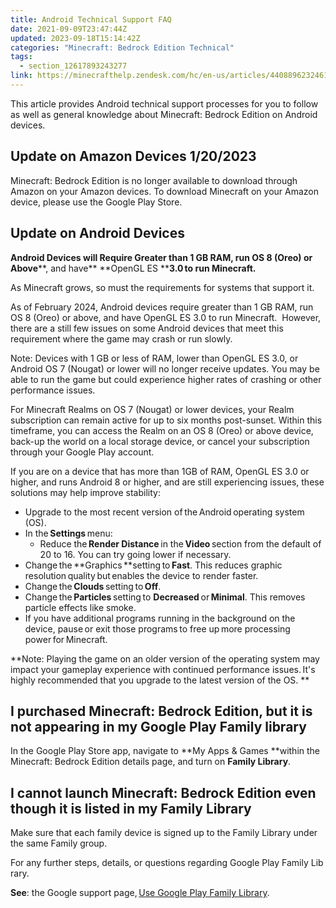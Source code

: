 ```yaml
---
title: Android Technical Support FAQ 
date: 2021-09-09T23:47:44Z
updated: 2023-09-18T15:14:42Z
categories: "Minecraft: Bedrock Edition Technical"
tags:
  - section_12617893243277
link: https://minecrafthelp.zendesk.com/hc/en-us/articles/4408896232461-Android-Technical-Support-FAQ-
---
```


This article provides Android technical support processes for you to follow as well as general knowledge about Minecraft: Bedrock Edition on Android devices.

## Update on Amazon Devices 1/20/2023

Minecraft: Bedrock Edition is no longer available to download through Amazon on your Amazon devices. To download Minecraft on your Amazon device, please use the Google Play Store.

## Update on Android Devices

**Android Devices will Require Greater than 1 GB RAM, run OS 8 (Oreo) or Above****, and have** **OpenGL ES ****3.0 to run Minecraft.**

As Minecraft grows, so must the requirements for systems that support it.

As of February 2024, Android devices require greater than 1 GB RAM, run OS 8 (Oreo) or above, and have OpenGL ES 3.0 to run Minecraft.  However, there are a still few issues on some Android devices that meet this requirement where the game may crash or run slowly.  

Note: Devices with 1 GB or less of RAM, lower than OpenGL ES 3.0, or Android OS 7 (Nougat) or lower will no longer receive updates. You may be able to run the game but could experience higher rates of crashing or other performance issues.

For Minecraft Realms on OS 7 (Nougat) or lower devices, your Realm subscription can remain active for up to six months post-sunset. Within this timeframe, you can access the Realm on an OS 8 (Oreo) or above device, back-up the world on a local storage device, or cancel your subscription through your Google Play account.

If you are on a device that has more than 1GB of RAM, OpenGL ES 3.0 or higher, and runs Android 8 or higher, and are still experiencing issues, these solutions may help improve stability:

-   Upgrade to the most recent version of the Android operating system (OS).    
-   In the **Settings** menu: 
    -   Reduce the **Render Distance** in the **Video** section from the default of 20 to 16. You can try going lower if necessary.
-   Change the **Graphics **setting to **Fast**. This reduces graphic resolution quality but enables the device to render faster.   
-   Change the **Clouds** setting to **Off**.    
-   Change the **Particles** setting to **Decreased** or **Minimal**. This removes particle effects like smoke.   
-   If you have additional programs running in the background on the device, pause or exit those programs to free up more processing power for Minecraft. 

**Note: Playing the game on an older version of the operating system may impact your gameplay experience with continued performance issues. It's highly recommended that you upgrade to the latest version of the OS. **

## I purchased Minecraft: Bedrock Edition, but it is not appearing in my Google Play Family library 

In the Google Play Store app, navigate to **My Apps & Games **within the Minecraft: Bedrock Edition details page, and turn on **Family Library**. 

## I cannot launch Minecraft: Bedrock Edition even though it is listed in my Family Library 

Make sure that each family device is signed up to the Family Library under the same Family group. 

For any further steps, details, or questions regarding Google Play Family Library. 

**See**: the Google support page, [Use Google Play Family Library](https://support.google.com/googleplay/answer/7007852?visit_id=637231160892238674-3809625546&p=family_library_eligibility&rd=1#eligibility).
